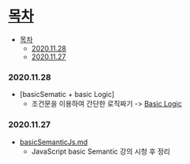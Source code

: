 # [목차](#목차)
- [목차](#목차)
    - [2020.11.28](#20201128)
    - [2020.11.27](#20201127)


### 2020.11.28
- [basicSematic + basic Logic]
  - 조건문을 이용하여 간단한 로직짜기 -> [Basic Logic](basicLogic.html)

### 2020.11.27
- [basicSemanticJs.md](BasicSemeticJS.md)
  - JavaScript basic Semantic 강의 시청 후 정리
